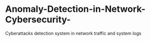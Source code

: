 # Anomaly-Detection-in-Network-Cybersecurity-
Cyberattacks detection system in network traffic and system logs
